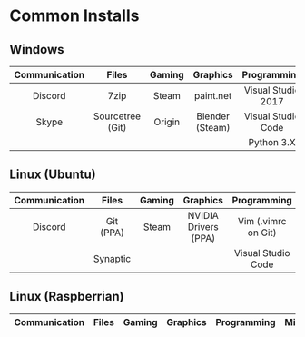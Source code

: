 # Common Installs
## Windows

| Communication | Files                 | Gaming        | Graphics              | Programming           | Misc.         |
| :---:         | :---:                 | :---:         | :---:                 | :---:                 | :---:         |
| Discord       | 7zip                  | Steam         | paint.net             | Visual Studio 2017    | OneNote       |
| Skype         | Sourcetree (Git)      | Origin        | Blender (Steam)       | Visual Studio Code    | Babun         |
|               |                       |               |                       | Python 3.X            |               |

## Linux (Ubuntu)

| Communication | Files                 | Gaming        | Graphics              | Programming           | Misc.         |
| :---:         | :---:                 | :---:         | :---:                 | :---:                 | :---:         |
| Discord       | Git (PPA)             | Steam         | NVIDIA Drivers (PPA)  | Vim (.vimrc on Git)   | Numix Theme   |
|               | Synaptic              |               |                       | Visual Studio Code    | Nmap(SSH)     |

## Linux (Raspberrian)
| Communication | Files                 | Gaming        | Graphics              | Programming           | Misc.         |
| :---:         | :---:                 | :---:         | :---:                 | :---:                 | :---:         |
